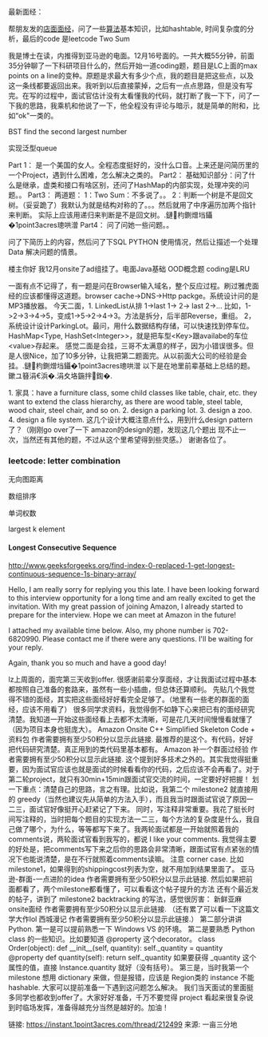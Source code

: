 最新面经：

帮朋友发的[店面](http://www.meetqun.com/forum-36-1.html)[面经](http://www.meetqun.com/forum-36-1.html)，问了一些[算法](http://www.meetqun.com/forum-36-1.html)基本知识，比如hashtable, 时间复杂度的分析，最后的code 是leetcode Two Sum

我是博士在读，内推得到亚马逊的电面。12月16号面的。一共大概55分钟，前面35分钟聊了一下科研项目什么的，然后开始一道coding题，题目是LC上面的max points on a line的变种。原题是求最大有多少个点，我的题目是把这些点，以及这一条线都要返回出来。我听到以后直接蒙掉，之后有一点点思路，但是没有写完。在写的过程中，面试官估计没有太看懂我的代码，就打断了我一下下，问了一下我的思路，我乘机和他说了一下，他全程没有评论与暗示，就是简单的附和，比如“ok"一类的。

BST find the second largest number

实现泛型queue

Part 1：
是一个美国的女人。全程态度挺好的，没什么口音。上来还是问简历里的一个Project，遇到什么困难，怎么解决之类的。
Part2：
基础知识部分：问了什么是继承，虚类和接口有啥区别，还问了HashMap的内部实现，处理冲突的问题。。
Part3：
两道题：
1：Two Sum：不多说了。。
2：判断一个树是不是回文树。（妥妥跪了）我默认为就是结构对称的了。。。然后就用了中序遍历加两个指针来判断。
实际上应该用递归来判断是不是回文树。.鏈枃鍘熷垱鑷�1point3acres璁哄潧
Part4：
问了问她一些问题。。

问了下简历上的内容，然后问了下SQL PYTHON 使用情况，然后让描述一个处理Data 解决问题的情景。

楼主你好 我12月onsite了ad组挂了。电面Java基础 OOD概念题 coding是LRU

一面有点不记得了，有一题是问在Browser输入域名，整个反应过程。刷过雅虎面经的应该都懂得这道题。browser cache-\>DNS-\>Http packge。系统设计问的是MP3播放器。
今天二面，1\. LinkedList从排 1-\>last 1-\> 2-\> last 2-\>... 比如，1-\>2-\>3-\>4-\>5，变成1-\>5-\>2-\>4-\>3。方法是拆分，后半部Reverse，重组。
2，系统设计设计ParkingLot。最问，用什么数据结构存储，可以快速找到停车位。HashMap\<Type, HashSet\<Integer\>\>，就是把车型\<Key\>跟availabe的车位\<value\>存起来。
感觉二面是会挂，三哥不太满意的样子，因为小错误很多。但是人很Nice，加了10多分钟，让我把第二题面完。从以前面大公司的经验是会挂。.鏈枃鍘熷垱鑷�1point3acres璁哄潧
以下是在地里前辈基础上总结的题。 鏉ユ簮涓€浜�.涓夊垎鍦拌鍧�.

1\. 家具：have a furniture class, some child classes like table, chair, etc.
they want to extend the class hierarchy, as there are wood table, steel
table, wood chair, steel chair, and so on.
2\. design a parking lot.
3\. design a zoo.
4\. design a file system.
这几个设计大概注意点什么，用到什么design pattern了？（刚刚go over了一下
amazon的design的题，发现这几个题出
现不止一次，当然还有其他的题，不过从这个里希望得到些灵感。）
谢谢各位了。

### leetcode: letter combination

无向图距离

数组排序

单词权数

largest k element

#### Longest Consecutive Sequence

<http://www.geeksforgeeks.org/find-index-0-replaced-1-get-longest-continuous-sequence-1s-binary-array/>

Hello, I am really sorry for replying you this late. I have been looking forward to this interview opportunity for a long time and am really excited to get the invitation. With my great passion of joining Amazon, I already started to prepare for the interview. Hope we can meet at Amazon in the future! 

I attached my available time below. Also, my phone number is 702-6820990\. Please contact me if there were any questions. I'll be waiting for your reply. 

Again, thank you so much and have a good day!



lz上周面的，面完第三天收到offer. 很感谢前辈分享面经，才让我面试过程中基本都按照自己准备的套路来，虽然有一些小插曲，但总体还算顺利。 先贴几个我觉得不错的面经，其实把这些面经好好看完全足够了。（地里有一些老的群面的面经，应该不用看了） 很多同学求资料，我觉得倒不如静下心来把已有的面经研究清楚。我知道一开始这些面经看上去都不太清晰，可是花几天时间慢慢看就懂了（因为项目本身也挺庞大）。 Amazon Onsite C++ Simplified Skeleton Code + 资料包 作者需要拥有至少50积分以显示此链接. 最推荐的是这个。有代码，好好把代码研究清楚。真正用到的类代码里基本都有。 Amazon 补一个群面过经验 作者需要拥有至少50积分以显示此链接. 这个提到好多技术之外的。其实我觉得挺重要，因为面试官应该也就是面试的时候看看你的代码，之后应该不会再看了。对于第二轮project，就只有30min+15min跟面试官交流的时间，一定要好好把握！ 划一下重点：清楚自己的思路，言之有理。比如说，我第二个 milestone2 就直接用的 greedy（当然也建议先从简单的方法入手），而且我当时跟面试官说了原因一二三，面试官好像挺开心赶紧记了下来。 同时，写注释非常重要。我花了挺长时间写注释的，当时把每个题目的实现方法一二三，每个方法的复杂度是什么，我自己做了哪个，为什么，等等都写下来了。我两轮面试都是一开始就照着我的comments说，两轮面试官看到我写的，都说 I like your comments. 我觉得主要的好处是，把comments写下来之后你的思路会非常清晰，跟面试官有点紧张的情况下也能说清楚，是在不行就照着comments读嘛。 注意 corner case. 比如 milestone1，如果得到的shippingcost列表为空，就不用加到结果里面了。 亚马逊-群面-一点进阶的idea 作者需要拥有至少50积分以显示此链接. 然后如果把前面都看了，两个milestone都看懂了，可以看看这个帖子提升的方法 还有个最近发的帖子，讲到了 milestone2 backtracking 的写法，感觉很厉害： 新鲜亚麻onsite面经 作者需要拥有至少50积分以显示此链接. （还有累了可以看一下这篇文学大作lol 西城漫记 作者需要拥有至少50积分以显示此链接.） 第二部分讲讲 Python. 第一是可以提前熟悉一下 Windows VS 的环境。 第二是要熟悉 Python class 的一些知识。比如要知道 @property 这个decorator。 class Order(object): def \_\_init\_\_(self, quantity): self.\_quantity = quantity @property def quantity(self): return self.\_quantity 如果要获得 \_quantity 这个属性的值，直接 Instance.quantity 就好（没有括号）。 第三是，当时我第一个 milestone 想用 dictionary 来做，但是报错，应该是 Region类的 instance 不能 hashable. 大家可以提前准备一下遇到这问题怎么解决。 我们当天面试的里面挺多同学也都收到offer了。大家好好准备，千万不要觉得 project 看起来很复杂说到时临场发挥，准备得越充分当然是越好的。加油！

链接: <https://instant.1point3acres.com/thread/212499>
来源: 一亩三分地